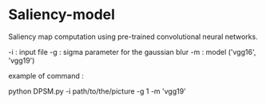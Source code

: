 # Saliency-model

Saliency map computation using pre-trained convolutional neural networks.

-i : input file
-g : sigma parameter for the gaussian blur
-m : model ('vgg16', 'vgg19')

example of command : 

python DPSM.py -i path/to/the/picture -g 1 -m 'vgg19'
